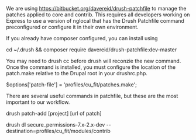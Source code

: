 We are using https://bitbucket.org/davereid/drush-patchfile to manage the patches applied to core and contrib.  This requires all developers working on Express to use a version of nglocal that has the Drush Patchfile command preconfigured or configure it in their own environment.

If you already have composer configured, you can install using

cd ~/.drush && composer require davereid/drush-patchfile:dev-master

You may need to drush cc before drush will reconzie the new command. Once the command is installed, you must configure the location of the patch.make relative to the Drupal root in your drushrc.php.

$options['patch-file'] = 'profiles/cu_fit/patches.make';

There are several useful commands in patchfile, but these are the most important to our workflow.

drush patch-add [project] [url of patch]

drush dl secure_permissions-7.x-2.x-dev --destination=profiles/cu_fit/modules/contrib
